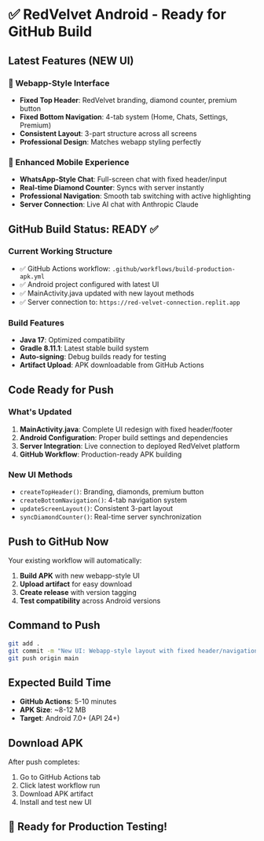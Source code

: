 # ✅ RedVelvet Android - Ready for GitHub Build

## Latest Features (NEW UI)

### 🎨 Webapp-Style Interface
- **Fixed Top Header**: RedVelvet branding, diamond counter, premium button
- **Fixed Bottom Navigation**: 4-tab system (Home, Chats, Settings, Premium)
- **Consistent Layout**: 3-part structure across all screens
- **Professional Design**: Matches webapp styling perfectly

### 📱 Enhanced Mobile Experience
- **WhatsApp-Style Chat**: Full-screen chat with fixed header/input
- **Real-time Diamond Counter**: Syncs with server instantly
- **Professional Navigation**: Smooth tab switching with active highlighting
- **Server Connection**: Live AI chat with Anthropic Claude

## GitHub Build Status: READY ✅

### Current Working Structure
- ✅ GitHub Actions workflow: `.github/workflows/build-production-apk.yml`
- ✅ Android project configured with latest UI
- ✅ MainActivity.java updated with new layout methods
- ✅ Server connection to: `https://red-velvet-connection.replit.app`

### Build Features
- **Java 17**: Optimized compatibility
- **Gradle 8.11.1**: Latest stable build system
- **Auto-signing**: Debug builds ready for testing
- **Artifact Upload**: APK downloadable from GitHub Actions

## Code Ready for Push

### What's Updated
1. **MainActivity.java**: Complete UI redesign with fixed header/footer
2. **Android Configuration**: Proper build settings and dependencies
3. **Server Integration**: Live connection to deployed RedVelvet platform
4. **GitHub Workflow**: Production-ready APK building

### New UI Methods
- `createTopHeader()`: Branding, diamonds, premium button
- `createBottomNavigation()`: 4-tab navigation system
- `updateScreenLayout()`: Consistent 3-part layout
- `syncDiamondCounter()`: Real-time server synchronization

## Push to GitHub Now

Your existing workflow will automatically:
1. **Build APK** with new webapp-style UI
2. **Upload artifact** for easy download
3. **Create release** with version tagging
4. **Test compatibility** across Android versions

## Command to Push
```bash
git add .
git commit -m "New UI: Webapp-style layout with fixed header/navigation"
git push origin main
```

## Expected Build Time
- **GitHub Actions**: 5-10 minutes
- **APK Size**: ~8-12 MB
- **Target**: Android 7.0+ (API 24+)

## Download APK
After push completes:
1. Go to GitHub Actions tab
2. Click latest workflow run
3. Download APK artifact
4. Install and test new UI

## 🚀 Ready for Production Testing!